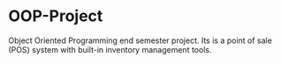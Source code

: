 # OOP-Project
Object Oriented Programming end semester project. Its is a point of sale (POS) system with built-in inventory management tools.
